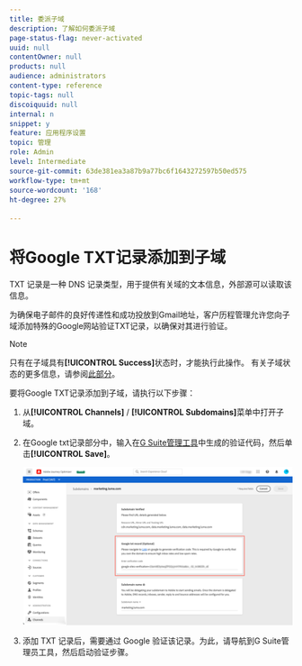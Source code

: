```yaml
---
title: 委派子域
description: 了解如何委派子域
page-status-flag: never-activated
uuid: null
contentOwner: null
products: null
audience: administrators
content-type: reference
topic-tags: null
discoiquuid: null
internal: n
snippet: y
feature: 应用程序设置
topic: 管理
role: Admin
level: Intermediate
source-git-commit: 63de381ea3a87b9a77bc6f1643272597b50ed575
workflow-type: tm+mt
source-wordcount: '168'
ht-degree: 27%

---
```



# 将Google TXT记录添加到子域

TXT 记录是一种 DNS 记录类型，用于提供有关域的文本信息，外部源可以读取该信息。

为确保电子邮件的良好传递性和成功投放到Gmail地址，客户历程管理允许您向子域添加特殊的Google网站验证TXT记录，以确保对其进行验证。

>[!NOTE]
>
> 只有在子域具有&#x200B;**[!UICONTROL Success]**&#x200B;状态时，才能执行此操作。 有关子域状态的更多信息，请参阅[此部分](access-subdomains.md)。

要将Google TXT记录添加到子域，请执行以下步骤：

1. 从&#x200B;**[!UICONTROL Channels]** / **[!UICONTROL Subdomains]**&#x200B;菜单中打开子域。

1. 在Google txt记录部分中，输入在[G Suite管理工具](https://support.google.com/a/answer/183895)中生成的验证代码，然后单击&#x200B;**[!UICONTROL Save]**。

   ![](../assets/subdomain-google-txt.png)

1. 添加 TXT 记录后，需要通过 Google 验证该记录。为此，请导航到G Suite管理员工具，然后启动验证步骤。
